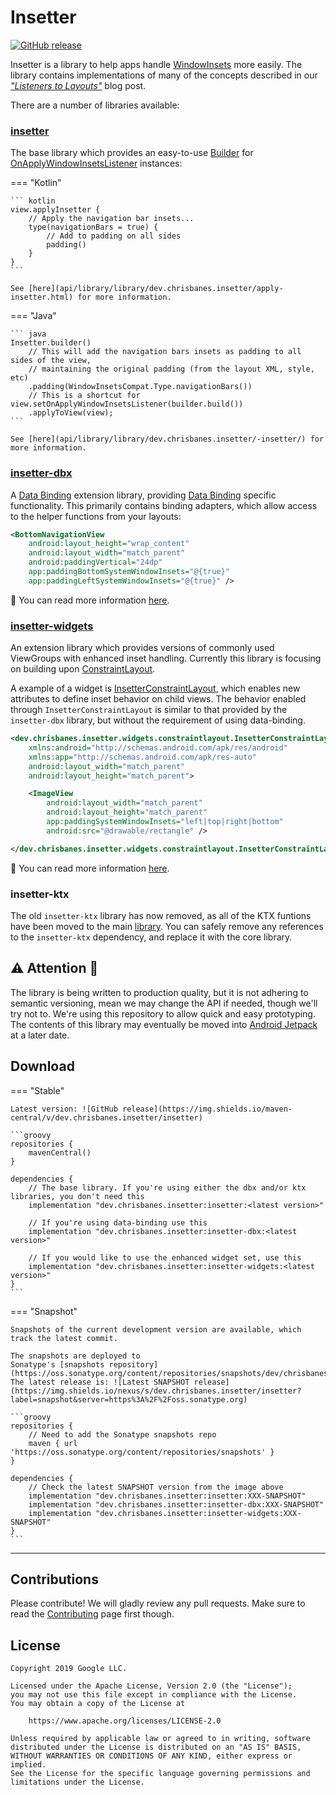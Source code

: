 # Insetter

[![GitHub release](https://img.shields.io/maven-central/v/dev.chrisbanes.insetter/insetter)](https://search.maven.org/search?q=g:dev.chrisbanes.insetter)

Insetter is a library to help apps handle
[WindowInsets](https://developer.android.com/reference/android/view/WindowInsets.html) more easily.
The library contains implementations of many of the concepts described in our
[_"Listeners to Layouts"_](https://medium.com/androiddevelopers/windowinsets-listeners-to-layouts-8f9ccc8fa4d1)
blog post.

There are a number of libraries available:

### [insetter](library/)

The base library which provides an easy-to-use
[Builder](/library/src/main/java/dev/chrisbanes/insetter/Insetter.kt) for
[OnApplyWindowInsetsListener](https://developer.android.com/reference/androidx/core/view/OnApplyWindowInsetsListener)
instances:

=== "Kotlin"

    ``` kotlin
    view.applyInsetter {
        // Apply the navigation bar insets...
        type(navigationBars = true) {
            // Add to padding on all sides
            padding()
        }
    }
    ```

    See [here](api/library/library/dev.chrisbanes.insetter/apply-insetter.html) for more information.

=== "Java"

    ``` java
    Insetter.builder()
        // This will add the navigation bars insets as padding to all sides of the view,
        // maintaining the original padding (from the layout XML, style, etc)
        .padding(WindowInsetsCompat.Type.navigationBars())
        // This is a shortcut for view.setOnApplyWindowInsetsListener(builder.build())
        .applyToView(view);
    ```

    See [here](api/library/library/dev.chrisbanes.insetter/-insetter/) for more information.

### [insetter-dbx](dbx/)

A [Data Binding][databinding] extension library, providing [Data Binding][databinding] specific functionality.
This primarily contains binding adapters, which allow access to the helper functions from your layouts:

``` xml
<BottomNavigationView
    android:layout_height="wrap_content"
    android:layout_width="match_parent"
    android:paddingVertical="24dp"
    app:paddingBottomSystemWindowInsets="@{true}"
    app:paddingLeftSystemWindowInsets="@{true}" />
```

📖 You can read more information [here](dbx/).

### [insetter-widgets](widgets/)

An extension library which provides versions of commonly used ViewGroups with enhanced inset
handling. Currently this library is focusing on building upon 
[ConstraintLayout](https://developer.android.com/reference/androidx/constraintlayout/widget/ConstraintLayout.html).

A example of a widget is [InsetterConstraintLayout](widgets/src/main/java/dev/chrisbanes/insetter/widgets/constraintlayout/InsetterConstraintLayout.java),
which enables new attributes to define inset behavior on child views.
The behavior enabled through `InsetterConstraintLayout` is similar to that provided by 
the `insetter-dbx` library, but without the requirement of using data-binding.

``` xml
<dev.chrisbanes.insetter.widgets.constraintlayout.InsetterConstraintLayout
    xmlns:android="http://schemas.android.com/apk/res/android"
    xmlns:app="http://schemas.android.com/apk/res-auto"
    android:layout_width="match_parent"
    android:layout_height="match_parent">

    <ImageView
        android:layout_width="match_parent"
        android:layout_height="match_parent"
        app:paddingSystemWindowInsets="left|top|right|bottom"
        android:src="@drawable/rectangle" />

</dev.chrisbanes.insetter.widgets.constraintlayout.InsetterConstraintLayout>
```

📖 You can read more information [here](widgets/).

### insetter-ktx

The old `insetter-ktx` library has now removed, as all of the KTX funtions have been moved to the main [library](library/). You can safely remove any references to the `insetter-ktx` dependency, and replace it with the core library.

## ⚠️ Attention 🚧

The library is being written to production quality, but it is not adhering to semantic versioning,
mean we may change the API if needed, though we'll try not to. We're using this repository to
allow quick and easy prototyping. The contents of this library may eventually be moved into
[Android Jetpack](https://android.googlesource.com/platform/frameworks/support/+/androidx-master-dev/)
at a later date.

## Download

=== "Stable"

    Latest version: ![GitHub release](https://img.shields.io/maven-central/v/dev.chrisbanes.insetter/insetter)

    ```groovy
    repositories {
        mavenCentral()
    }

    dependencies {
        // The base library. If you're using either the dbx and/or ktx libraries, you don't need this
        implementation "dev.chrisbanes.insetter:insetter:<latest version>"

        // If you're using data-binding use this
        implementation "dev.chrisbanes.insetter:insetter-dbx:<latest version>"
    
        // If you would like to use the enhanced widget set, use this
        implementation "dev.chrisbanes.insetter:insetter-widgets:<latest version>"
    }
    ```

=== "Snapshot"

    Snapshots of the current development version are available, which track the latest commit.

    The snapshots are deployed to
    Sonatype's [snapshots repository](https://oss.sonatype.org/content/repositories/snapshots/dev/chrisbanes/insetter/).
    The latest release is: ![Latest SNAPSHOT release](https://img.shields.io/nexus/s/dev.chrisbanes.insetter/insetter?label=snapshot&server=https%3A%2F%2Foss.sonatype.org)

    ```groovy
    repositories {
        // Need to add the Sonatype snapshots repo
        maven { url 'https://oss.sonatype.org/content/repositories/snapshots' }
    }

    dependencies {
        // Check the latest SNAPSHOT version from the image above
        implementation "dev.chrisbanes.insetter:insetter:XXX-SNAPSHOT"
        implementation "dev.chrisbanes.insetter:insetter-dbx:XXX-SNAPSHOT"
        implementation "dev.chrisbanes.insetter:insetter-widgets:XXX-SNAPSHOT"
    }
    ```

---

## Contributions

Please contribute! We will gladly review any pull requests.
Make sure to read the [Contributing](contributing) page first though.

## License

```
Copyright 2019 Google LLC.

Licensed under the Apache License, Version 2.0 (the "License");
you may not use this file except in compliance with the License.
You may obtain a copy of the License at

    https://www.apache.org/licenses/LICENSE-2.0

Unless required by applicable law or agreed to in writing, software
distributed under the License is distributed on an "AS IS" BASIS,
WITHOUT WARRANTIES OR CONDITIONS OF ANY KIND, either express or implied.
See the License for the specific language governing permissions and
limitations under the License.
```

[databinding]: https://developer.android.com/topic/libraries/data-binding
[snap]: https://oss.sonatype.org/content/repositories/snapshots/

